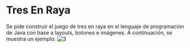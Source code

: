 # Tres En Raya
Se pide construir el juego de tres en raya en el lenguaje de programación de Java con base a layouts, botones e imágenes. A continuación, se muestra un ejemplo: 
![3](https://user-images.githubusercontent.com/49033433/57339614-ee5fce80-70f7-11e9-8d14-191d8394eb75.jpg)
